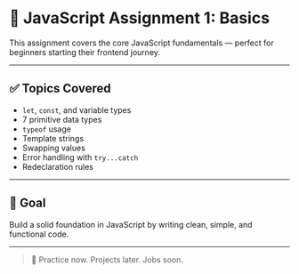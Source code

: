 # 🧠 JavaScript Assignment 1: Basics

This assignment covers the core JavaScript fundamentals — perfect for beginners starting their frontend journey.

---

## ✅ Topics Covered

- `let`, `const`, and variable types
- 7 primitive data types
- `typeof` usage
- Template strings
- Swapping values
- Error handling with `try...catch`
- Redeclaration rules

---

## 🎯 Goal

Build a solid foundation in JavaScript by writing clean, simple, and functional code.

---

> 🚀 Practice now. Projects later. Jobs soon.
